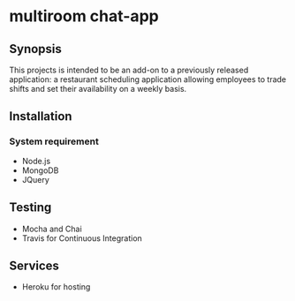 # multiroom chat-app

## Synopsis

This projects is intended to be an add-on to a previously released application: a restaurant scheduling application allowing employees
to trade shifts and set their availability on a weekly basis. 

## Installation

### System requirement

* Node.js
* MongoDB
* JQuery

## Testing

* Mocha and Chai
* Travis for Continuous Integration

## Services
* Heroku for hosting
